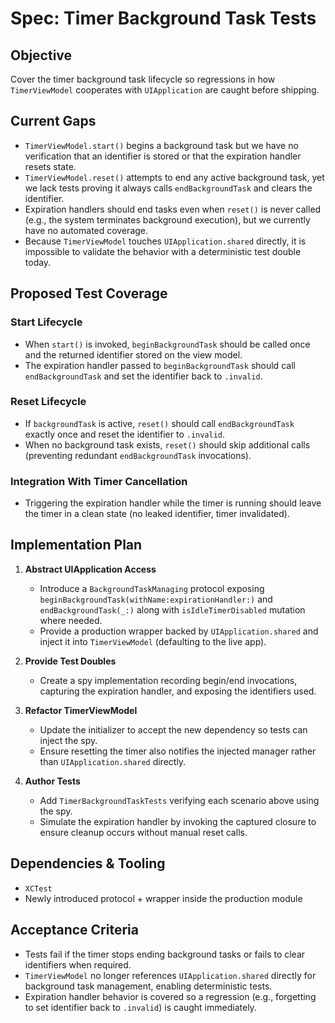 # Spec: Timer Background Task Tests

## Objective
Cover the timer background task lifecycle so regressions in how `TimerViewModel` cooperates with `UIApplication` are caught before shipping.

## Current Gaps
- `TimerViewModel.start()` begins a background task but we have no verification that an identifier is stored or that the expiration handler resets state.
- `TimerViewModel.reset()` attempts to end any active background task, yet we lack tests proving it always calls `endBackgroundTask` and clears the identifier.
- Expiration handlers should end tasks even when `reset()` is never called (e.g., the system terminates background execution), but we currently have no automated coverage.
- Because `TimerViewModel` touches `UIApplication.shared` directly, it is impossible to validate the behavior with a deterministic test double today.

## Proposed Test Coverage
### Start Lifecycle
- When `start()` is invoked, `beginBackgroundTask` should be called once and the returned identifier stored on the view model.
- The expiration handler passed to `beginBackgroundTask` should call `endBackgroundTask` and set the identifier back to `.invalid`.

### Reset Lifecycle
- If `backgroundTask` is active, `reset()` should call `endBackgroundTask` exactly once and reset the identifier to `.invalid`.
- When no background task exists, `reset()` should skip additional calls (preventing redundant `endBackgroundTask` invocations).

### Integration With Timer Cancellation
- Triggering the expiration handler while the timer is running should leave the timer in a clean state (no leaked identifier, timer invalidated).

## Implementation Plan
1. **Abstract UIApplication Access**
   - Introduce a `BackgroundTaskManaging` protocol exposing `beginBackgroundTask(withName:expirationHandler:)` and `endBackgroundTask(_:)` along with `isIdleTimerDisabled` mutation where needed.
   - Provide a production wrapper backed by `UIApplication.shared` and inject it into `TimerViewModel` (defaulting to the live app).

2. **Provide Test Doubles**
   - Create a spy implementation recording begin/end invocations, capturing the expiration handler, and exposing the identifiers used.

3. **Refactor TimerViewModel**
   - Update the initializer to accept the new dependency so tests can inject the spy.
   - Ensure resetting the timer also notifies the injected manager rather than `UIApplication.shared` directly.

4. **Author Tests**
   - Add `TimerBackgroundTaskTests` verifying each scenario above using the spy.
   - Simulate the expiration handler by invoking the captured closure to ensure cleanup occurs without manual reset calls.

## Dependencies & Tooling
- `XCTest`
- Newly introduced protocol + wrapper inside the production module

## Acceptance Criteria
- Tests fail if the timer stops ending background tasks or fails to clear identifiers when required.
- `TimerViewModel` no longer references `UIApplication.shared` directly for background task management, enabling deterministic tests.
- Expiration handler behavior is covered so a regression (e.g., forgetting to set identifier back to `.invalid`) is caught immediately.
